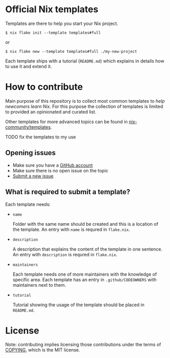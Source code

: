 # Official Nix templates

Templates are there to help you start your Nix project.

```console
$ nix flake init --template templates#full
```

or

```console
$ nix flake new --template templates#full ./my-new-project
```

Each template ships with a tutorial (`README.md`) which explains in details how
to use it and extend it.

# How to contribute

Main purpose of this repository is to collect most common templates to _help
newcomers learn Nix_. For this purpose the collection of templates is limited
to provided an opinionated and curated list.

Other templates for more advanced topics can be found in
[nix-community/templates](https://github.com/nix-community/templates).

TODO fix the templates to my use

## Opening issues

- Make sure you have a [GitHub account](https://github.com/signup/free)
- Make sure there is no open issue on the topic
- [Submit a new issue](https://github.com/NixOS/templates/issues/new)

## What is required to submit a template?

Each template needs:

- `name`

  Folder with the same name should be created and this is a location of the
  template. An entry with `name` is requred in `flake.nix`.

- `description`

  A description that explains the content of the template in one sentence. An
  entry with `description` is requred in `flake.nix`.

- `maintainers`

  Each template needs one of more maintainers with the knowledge of specific
  area. Each template has an entry in `.github/CODEOWNERS` with maintainers
  next to them.

- `tutorial`

  Tutorial showing the usage of the template should be placed in `README.md`.

# License

Note: contributing implies licensing those contributions
under the terms of [COPYING](COPYING), which is the MIT license.
